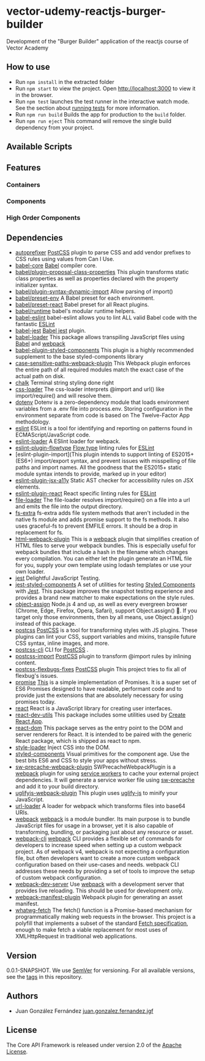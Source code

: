 # vector-udemy-reactjs-burger-builder
Development of the "Burger Builder" application of the reactjs course of Vector Academy

## How to use

* Run `npm install` in the extracted folder
* Run `npm start` to view the project. Open [http://localhost:3000](http://localhost:3000) to view it in the browser. 
* Run `npm test` launches the test runner in the interactive watch mode.<br />
See the section about [running tests](https://facebook.github.io/create-react-app/docs/running-tests) for more information.
* Run `npm run build` Builds the app for production to the `build` folder.
* Run `npm run eject` This command will remove the single build dependency from your project.

## Available Scripts


## Features

### Containers


### Components

### High Order Components


## Dependencies

* [autoprefixer](https://www.npmjs.com/package/autoprefixer) [PostCSS](https://postcss.org/)  plugin to parse CSS and add vendor prefixes to CSS rules using values from Can I Use.
* [babel-core](https://www.npmjs.com/package/@babel/core) [Babel](https://babeljs.io/docs/en/next/babel-core.html) compiler core.
* [babel/plugin-proposal-class-properties](https://www.npmjs.com/package/@babel/plugin-proposal-class-properties) This plugin transforms static class properties as well as properties declared with the property initializer syntax.
* [babel/plugin-syntax-dynamic-import](https://www.npmjs.com/package/@babel/plugin-syntax-dynamic-import) Allow parsing of import()
* [babel/preset-env](https://www.npmjs.com/package/@babel/preset-env) A Babel preset for each environment.
* [babel/preset-react](https://www.npmjs.com/package/@babel/preset-react) Babel preset for all React plugins.
* [babel/runtime](https://www.npmjs.com/package/@babel/runtime) babel's modular runtime helpers.
* [babel-eslint](https://www.npmjs.com/package/babel-eslint) babel-eslint allows you to lint ALL valid Babel code with the fantastic [ESLint](https://eslint.org/)
* [babel-jest](https://www.npmjs.com/package/babel-jest) [Babel jest](https://babeljs.io/) plugin.
* [babel-loader](https://www.npmjs.com/package/babel-loader) This package allows transpiling JavaScript files using [Babel](https://babeljs.io/) and [webpack](https://webpack.js.org/)
* [babel-plugin-styled-components](https://www.npmjs.com/package/babel-plugin-styled-components) This plugin is a highly recommended supplement to the base styled-components library
* [case-sensitive-paths-webpack-plugin](https://www.npmjs.com/package/case-sensitive-paths-webpack-plugin) This Webpack plugin enforces the entire path of all required modules match the exact case of the actual path on disk.
* [chalk](https://www.npmjs.com/package/chalk) Terminal string styling done right
* [css-loader](https://www.npmjs.com/package/css-loader) The css-loader interprets @import and url() like import/require() and will resolve them.
* [dotenv](https://www.npmjs.com/package/dotenv) Dotenv is a zero-dependency module that loads environment variables from a .env file into process.env. Storing configuration in the environment separate from code is based on The Twelve-Factor App methodology.
* [eslint](https://www.npmjs.com/package/eslint) ESLint is a tool for identifying and reporting on patterns found in ECMAScript/JavaScript code. 
* [eslint-loader](https://www.npmjs.com/package/eslint-loader) A ESlint loader for webpack.
* [eslint-plugin-flowtype](https://www.npmjs.com/package/eslint-plugin-flowtype) [Flow type](https://flow.org/) linting rules for [ESLint](https://eslint.org/)
* [eslint-plugin-import](This plugin intends to support linting of ES2015+ (ES6+) import/export syntax, and prevent issues with misspelling of file paths and import names. All the goodness that the ES2015+ static module syntax intends to provide, marked up in your editor)
* [eslint-plugin-jsx-a11y](https://www.npmjs.com/package/eslint-plugin-jsx-a11y) Static AST checker for accessibility rules on JSX elements.
* [eslint-plugin-react](https://www.npmjs.com/package/eslint-plugin-react) React specific linting rules for [ESLint](https://eslint.org/)
* [file-loader](https://www.npmjs.com/package/file-loader) The file-loader resolves import/require() on a file into a url and emits the file into the output directory.
* [fs-extra](https://www.npmjs.com/package/fs-extra) fs-extra adds file system methods that aren't included in the native fs module and adds promise support to the fs methods. It also uses graceful-fs to prevent EMFILE errors. It should be a drop in replacement for fs.
* [html-webpack-plugin]() This is a [webpack](https://webpack.js.org/) plugin that simplifies creation of HTML files to serve your webpack bundles. This is especially useful for webpack bundles that include a hash in the filename which changes every compilation. You can either let the plugin generate an HTML file for you, supply your own template using lodash templates or use your own loader.
* [jest](https://www.npmjs.com/package/jest) Delightful JavaScript Testing.
* [jest-styled-components](https://www.npmjs.com/package/jest-styled-components) A set of utilities for testing [Styled Components](https://styled-components.com/) with [Jest](https://jestjs.io/). This package improves the snapshot testing experience and provides a brand new matcher to make expectations on the style rules.
* [object-assign](https://www.npmjs.com/package/object-assign) Node.js 4 and up, as well as every evergreen browser (Chrome, Edge, Firefox, Opera, Safari), support Object.assign() 🎉. If you target only those environments, then by all means, use Object.assign() instead of this package.
* [postcss](https://www.npmjs.com/package/postcss) [PostCSS](https://postcss.org/)  is a tool for transforming styles with JS plugins. These plugins can lint your CSS, support variables and mixins, transpile future CSS syntax, inline images, and more.
* [postcss-cli](https://www.npmjs.com/package/postcss-cli) CLI for [PostCSS](https://postcss.org/) .
* [postcss-import](https://www.npmjs.com/package/postcss-import) [PostCSS](https://postcss.org/) plugin to transform @import rules by inlining content. 
* [postcss-flexbugs-fixes](https://www.npmjs.com/package/postcss-flexbugs-fixes) [PostCSS](https://postcss.org/)  plugin This project tries to fix all of flexbug's issues.
* [promise](https://www.npmjs.com/package/promise) [This](www.promisejs.org) is a simple implementation of Promises. It is a super set of ES6 Promises designed to have readable, performant code and to provide just the extensions that are absolutely necessary for using promises today.
* [react](https://www.npmjs.com/package/react) React is a JavaScript library for creating user interfaces.
* [react-dev-utils](https://www.npmjs.com/package/react-dev-utils) This package includes some utilities used by [Create React App](https://github.com/facebook/create-react-app).
* [react-dom](https://www.npmjs.com/package/react-dom) This package serves as the entry point to the DOM and server renderers for React. It is intended to be paired with the generic React package, which is shipped as react to npm.
* [style-loader](https://www.npmjs.com/package/style-loader) Inject CSS into the DOM.
* [styled-components](https://www.npmjs.com/package/styled-components) Visual primitives for the component age. Use the best bits ES6 and CSS to style your apps without stress.
* [sw-precache-webpack-plugin]() SWPrecacheWebpackPlugin is a [webpack](https://webpack.js.org/) plugin for using [service workers](https://github.com/goldhand/notes/blob/master/notes/service_workers.md) to cache your external project dependencies. It will generate a service worker file using [sw-precache](https://github.com/GoogleChromeLabs/sw-precache) and add it to your build directory.
* [uglifyjs-webpack-plugin](https://www.npmjs.com/package/uglifyjs-webpack-plugin) This plugin uses [uglify-js](http://lisperator.net/uglifyjs/) to minify your JavaScript.
* [url-loader](https://www.npmjs.com/package/url-loader) A loader for webpack which transforms files into base64 URIs.
* [webpack](https://www.npmjs.com/package/webpack) [webpack](https://webpack.js.org/) is a module bundler. Its main purpose is to bundle JavaScript files for usage in a browser, yet it is also capable of transforming, bundling, or packaging just about any resource or asset.
* [webpack-cli](https://www.npmjs.com/package/webpack-cli) [webpack](https://webpack.js.org/) CLI provides a flexible set of commands for developers to increase speed when setting up a custom webpack project. As of webpack v4, webpack is not expecting a configuration file, but often developers want to create a more custom webpack configuration based on their use-cases and needs. webpack CLI addresses these needs by providing a set of tools to improve the setup of custom webpack configuration.
* [webpack-dev-server](https://www.npmjs.com/package/webpack-dev-server) Use [webpack](https://webpack.js.org/) with a development server that provides live reloading. This should be used for development only.
* [webpack-manifest-plugin](https://www.npmjs.com/package/webpack-manifest-plugin) Webpack plugin for generating an asset manifest.
* [whatwg-fetch](https://www.npmjs.com/package/whatwg-fetch) The fetch() function is a Promise-based mechanism for programmatically making web requests in the browser. This project is a polyfill that implements a subset of the standard [Fetch specification](https://fetch.spec.whatwg.org/), enough to make fetch a viable replacement for most uses of XMLHttpRequest in traditional web applications.

## Version

0.0.1-SNAPSHOT. We use [SemVer](https://semver.org/) for versioning. For all available versions, see the [tags](https://github.com/sylarsykes/coreapi-framework/tags) in this repository.

## Authors

*  Juan González Fernández [juan.gonzalez.fernandez.jgf](https://github.com/sylarsykes)

## License

The Core API Framework is released under version 2.0 of the [Apache License](https://www.apache.org/licenses/LICENSE-2.0).
